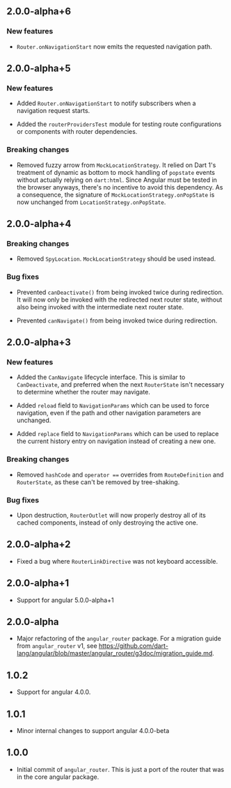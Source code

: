 ## 2.0.0-alpha+6

### New features

*   `Router.onNavigationStart` now emits the requested navigation path.

## 2.0.0-alpha+5

### New features

*   Added `Router.onNavigationStart` to notify subscribers when a navigation
    request starts.

*   Added the `routerProvidersTest` module for testing route configurations or
    components with router dependencies.

### Breaking changes

*   Removed fuzzy arrow from `MockLocationStrategy`. It relied on Dart 1's
    treatment of dynamic as bottom to mock handling of `popstate` events without
    actually relying on `dart:html`. Since Angular must be tested in the browser
    anyways, there's no incentive to avoid this dependency. As a consequence,
    the signature of `MockLocationStrategy.onPopState` is now unchanged from
    `LocationStrategy.onPopState`.

## 2.0.0-alpha+4

### Breaking changes

*   Removed `SpyLocation`. `MockLocationStrategy` should be used instead.

### Bug fixes

*   Prevented `canDeactivate()` from being invoked twice during redirection. It
    will now only be invoked with the redirected next router state, without also
    being invoked with the intermediate next router state.

*   Prevented `canNavigate()` from being invoked twice during redirection.

## 2.0.0-alpha+3

### New features

*   Added the `CanNavigate` lifecycle interface. This is similar to
    `CanDeactivate`, and preferred when the next `RouterState` isn't necessary
    to determine whether the router may navigate.

*   Added `reload` field to `NavigationParams` which can be used to force
    navigation, even if the path and other navigation parameters are unchanged.

*   Added `replace` field to `NavigationParams` which can be used to replace the
    current history entry on navigation instead of creating a new one.

### Breaking changes

*   Removed `hashCode` and `operator ==` overrides from `RouteDefinition` and
    `RouterState`, as these can't be removed by tree-shaking.

### Bug fixes

*   Upon destruction, `RouterOutlet` will now properly destroy all of its cached
    components, instead of only destroying the active one.

## 2.0.0-alpha+2

*   Fixed a bug where `RouterLinkDirective` was not keyboard accessible.

## 2.0.0-alpha+1

*   Support for angular 5.0.0-alpha+1

## 2.0.0-alpha

*   Major refactoring of the `angular_router` package. For a migration guide
    from `angular_router` v1, see
    https://github.com/dart-lang/angular/blob/master/angular_router/g3doc/migration_guide.md.

## 1.0.2

*   Support for angular 4.0.0.

## 1.0.1

*   Minor internal changes to support angular 4.0.0-beta

## 1.0.0

*   Initial commit of `angular_router`. This is just a port of the router that
    was in the core angular package.
